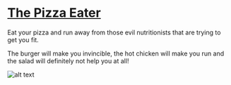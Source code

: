 # [The Pizza Eater](https://play.unity.com/mg/other/pizzaeater)
Eat your pizza and run away from those evil nutritionists that are trying to get you fit.

The burger will make you invincible, the hot chicken will make you run and the salad will definitely not help you at all! 

![alt text](https://i.ibb.co/kJhfVrr/pizza-eater.png)
